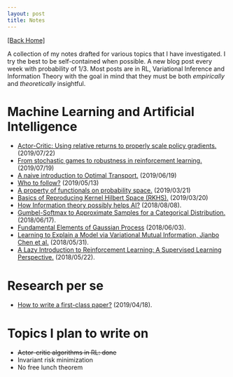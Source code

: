 ```yaml
---
layout: post
title: Notes
---  
```

[[Back Home]](/)   

A collection of my notes drafted for various topics that I have investigated. I try the best to be self-contained when possible. A new blog post every week with probability of $1/3$. Most posts are in RL, Variational Inference and Information Theory with the goal in mind that they must be both *empirically* and *theoretically* insightful. 


# Machine Learning and Artificial Intelligence  
* [Actor-Critic: Using relative returns to properly scale policy gradients.](/blogs/actor_critic) (2019/07/22)
* [From stochastic games to robustness in reinforcement learning.](/blogs/sgrl.pdf) (2019/07/19)
* [A naive introduction to Optimal Transport.](/blogs/ot_intro) (2019/06/19)
* [Who to follow?](/blogs/who_to_follow) (2019/05/13)
* [A property of functionals on probability space.](/blogs/functional_prob_space) (2019/03/21)
* [Basics of Reproducing Kernel Hilbert Space (RKHS).](/blogs/rkhs.pdf) (2019/03/20)
* [How Information theory possibly helps AI?](http://mlsidenotes.blogspot.com/2018/08/from-information-theory-to-machine.html) (2018/08/08).
* [Gumbel-Softmax to Approximate Samples for a Categorical Distribution.](/blogs/gumbel_softmax) (2018/06/17).
* [Fundamental Elements of Gaussian Process](/blogs/gp_fr.pdf) (2018/06/03).
* [Learning to Explain a Model via Variational Mutual Information, Jianbo Chen et al.](/blogs/l2x.pdf) (2018/05/31).    
* [A Lazy Introduction to Reinforcement Learning: A Supervised Learning Perspective.](/blogs/rl_intro.pdf) (2018/05/22).  

# Research per se 
* [How to write a first-class paper?](/blogs/how_to_write_papers) (2019/04/18).


# Topics I plan to write on  
* <strike>Actor-critic algorithms in RL: done</strike> 
* Invariant risk minimization  
* No free lunch theorem  
